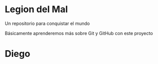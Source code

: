 # Legion del Mal

Un repositorio para conquistar el mundo

Básicamente aprenderemos más sobre Git y GitHub con este proyecto

# Diego
